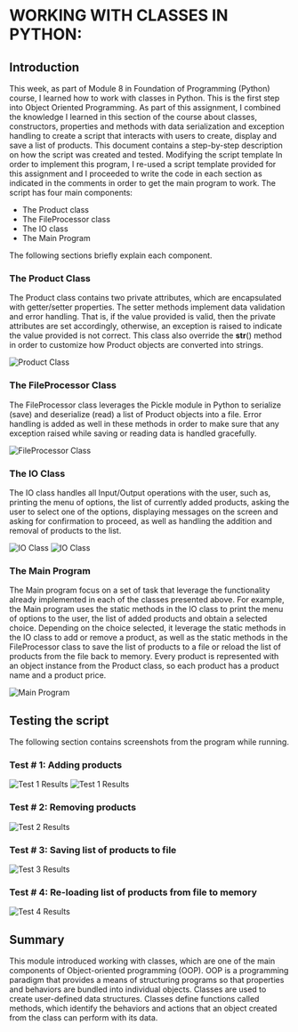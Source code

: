 # WORKING WITH CLASSES IN PYTHON:

## Introduction 
This week, as part of Module 8 in Foundation of Programming (Python) course, I learned how to work with classes in Python. This is the first step into Object Oriented Programming. As part of this assignment, I combined the knowledge I learned in this section of the course about classes, constructors, properties and methods with data serialization and exception handling to create a script that interacts with users to create, display and save a list of products. This document contains a step-by-step description on how the script was created and tested.
Modifying the script template
In order to implement this program, I re-used a script template provided for this assignment and I proceeded to write the code in each section as indicated in the comments in order to get the main program to work.
The script has four main components: 
*	The Product class
*	The FileProcessor class
*	The IO class
*	The Main Program

The following sections briefly explain each component.

### The Product Class
The Product class contains two private attributes, which are encapsulated with getter/setter properties. The setter methods implement data validation and error handling. That is, if the value provided is valid, then the private attributes are set accordingly, otherwise, an exception is raised to indicate the value provided is not correct. This class also override the __str__() method in order to customize how Product objects are converted into strings. 

![Product Class](https://github.com/mglezglez/IntroToProg-Python-Mod08/blob/master/docs/ProductClass.png "Product Class")

### The FileProcessor Class
The FileProcessor class leverages the Pickle module in Python to serialize (save) and deserialize (read) a list of Product objects into a file. Error handling is added as well in these methods in order to make sure that any exception raised while saving or reading data is handled gracefully. 

![FileProcessor Class](https://github.com/mglezglez/IntroToProg-Python-Mod08/blob/master/docs/FileProcessorClass.png "FileProcessor Class")

### The IO Class
The IO class handles all Input/Output operations with the user, such as, printing the menu of options, the list of currently added products, asking the user to select one of the options, displaying messages on the screen and asking for confirmation to proceed, as well as handling the addition and removal of products to the list. 

![IO Class](https://github.com/mglezglez/IntroToProg-Python-Mod08/blob/master/docs/IOClass-Part1.png "IO Class")
![IO Class](https://github.com/mglezglez/IntroToProg-Python-Mod08/blob/master/docs/IOClass-Part2.png "IO Class")

### The Main Program
The Main program focus on a set of task that leverage the functionality already implemented in each of the classes presented above. For example, the Main program uses the static methods in the IO class to print the menu of options to the user, the list of added products and obtain a selected choice. Depending on the choice selected, it leverage the static methods in the IO class to add or remove a product, as well as the static methods in the FileProcessor class to save the list of products to a file or reload the list of products from the file back to memory. Every product is represented with an object instance from the Product class, so each product has a product name and a product price. 

![Main Program](https://github.com/mglezglez/IntroToProg-Python-Mod08/blob/master/docs/MainProgram.png "Main Program")

## Testing the script

The following section contains screenshots from the program while running.

### Test # 1: Adding products

![Test 1 Results](https://github.com/mglezglez/IntroToProg-Python-Mod08/blob/master/docs/Test1-Part1.png "Test 1 Results")
![Test 1 Results](https://github.com/mglezglez/IntroToProg-Python-Mod08/blob/master/docs/Test1-Part2.png "Test 1 Results")
 
### Test # 2: Removing products
 
![Test 2 Results](https://github.com/mglezglez/IntroToProg-Python-Mod08/blob/master/docs/Test2.png "Test 2 Results")

### Test # 3: Saving list of products to file
 
![Test 3 Results](https://github.com/mglezglez/IntroToProg-Python-Mod08/blob/master/docs/Test3.png "Test 3 Results")

### Test # 4: Re-loading list of products from file to memory

![Test 4 Results](https://github.com/mglezglez/IntroToProg-Python-Mod08/blob/master/docs/Test4.png "Test 4 Results")

## Summary
This module introduced working with classes, which are one of the main components of Object-oriented programming (OOP). OOP is a programming paradigm that provides a means of structuring programs so that properties and behaviors are bundled into individual objects. Classes are used to create user-defined data structures. Classes define functions called methods, which identify the behaviors and actions that an object created from the class can perform with its data. 
